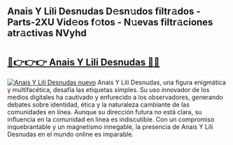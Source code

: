 ## Anais Y Lili Desnudas D𝚎sn𝚞dos filtr𝚊dos - Parts-2XU Vid𝚎os f𝚘tos - N𝚞evas filtr𝚊ciones atr𝚊ctivas NVyhd

# <h2><a href="http://mb2sg8l.tromn.icu/?c=Anais+Y+Lili+Desnudas">🔗👉👉👉 Anais Y Lili Desnudas 🔗🔗</a></h2>

[![Anais Y Lili Desnudas nuevo](https://i.imgur.com/pEAQMta.gif)](http://mb2sg8l.tromn.icu/?c=Anais+Y+Lili+Desnudas)
Anais Y Lili Desnudas, una figura enigmática y multifacética, desafía las etiquetas simples. Su uso innovador de los medios digitales ha cautivado y enfurecido a los observadores, generando debates sobre identidad, ética y la naturaleza cambiante de las comunidades en línea. Aunque su dirección futura no está clara, su influencia en la comunidad en línea es indiscutible. Con un compromiso inquebrantable y un magnetismo innegable, la presencia de Anais Y Lili Desnudas en el mundo online es imparable.
